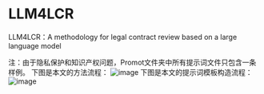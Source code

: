 # LLM4LCR
LLM4LCR：A methodology for legal contract review based on a large language model

注：由于隐私保护和知识产权问题，Promot文件夹中所有提示词文件只包含一条样例。
下图是本文的方法流程：
![image](https://github.com/user-attachments/assets/248335d6-f459-4f64-a7fb-15b9a961c4eb)
下图是本文的提示词模板构造流程：
![image](https://github.com/user-attachments/assets/4b95c7bd-c0e8-4c20-ba70-6d34dcdc15f5)
